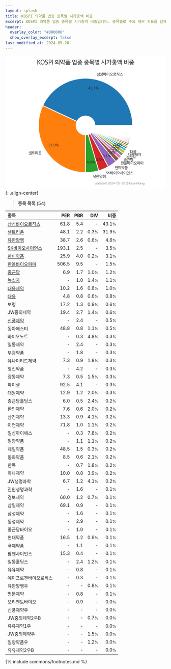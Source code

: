 ```yaml
---
layout: splash
title: KOSPI 의약품 업종 종목별 시가총액 비중
excerpt: KOSPI 의약품 업종 종목별 시가총액 비중입니다. 종목별로 주요 재무 지표를 함께 표시합니다.
header:
  overlay_color: "#800000"
  show_overlay_excerpt: false
last_modified_at: 2024-05-28
---
```



![KOSPI 의약품 업종 종목별 시가총액 비중](/stats/sector/images/kospi_업종_의약품_종목.png){: .align-center}


> **종목 목록 (54)**<a id="list"></a>

| **종목** | **PER** | **PBR** | **DIV** | **비중** |
| :------- | ------: | ------: | ------: | -------: |
| [삼성바이오로직스](/207940/) | 61.8 | 5.4 | - | 43.1<small>%</small> |
| [셀트리온](/068270/) | 48.1 | 2.2 | 0.3<small>%</small> | 31.9<small>%</small> |
| [유한양행](/000100/) | 38.7 | 2.6 | 0.6<small>%</small> | 4.6<small>%</small> |
| [SK바이오사이언스](/302440/) | 193.1 | 2.5 | - | 3.5<small>%</small> |
| [한미약품](/128940/) | 25.9 | 4.0 | 0.2<small>%</small> | 3.1<small>%</small> |
| [한올바이오파마](/009420/) | 506.5 | 9.5 | - | 1.5<small>%</small> |
| [종근당](/185750/) | 6.9 | 1.7 | 1.0<small>%</small> | 1.2<small>%</small> |
| [녹십자](/006280/) | - | 1.0 | 1.4<small>%</small> | 1.1<small>%</small> |
| [대웅제약](/069620/) | 10.2 | 1.6 | 0.6<small>%</small> | 1.0<small>%</small> |
| [대웅](/003090/) | 4.8 | 0.8 | 0.6<small>%</small> | 0.8<small>%</small> |
| 보령 | 17.2 | 1.3 | 0.9<small>%</small> | 0.6<small>%</small> |
| JW중외제약 | 19.4 | 2.7 | 1.4<small>%</small> | 0.6<small>%</small> |
| [신풍제약](/019170/) | - | 2.4 | - | 0.5<small>%</small> |
| 동아에스티 | 48.8 | 0.8 | 1.1<small>%</small> | 0.5<small>%</small> |
| 바이오노트 | - | 0.3 | 4.8<small>%</small> | 0.3<small>%</small> |
| 일동제약 | - | 2.4 | - | 0.3<small>%</small> |
| 부광약품 | - | 1.8 | - | 0.3<small>%</small> |
| 유나이티드제약 | 7.3 | 0.9 | 1.8<small>%</small> | 0.3<small>%</small> |
| 영진약품 | - | 4.2 | - | 0.3<small>%</small> |
| 광동제약 | 7.3 | 0.5 | 1.5<small>%</small> | 0.3<small>%</small> |
| 파미셀 | 92.5 | 4.1 | - | 0.3<small>%</small> |
| 대원제약 | 12.9 | 1.2 | 2.0<small>%</small> | 0.3<small>%</small> |
| 종근당홀딩스 | 6.0 | 0.5 | 2.4<small>%</small> | 0.2<small>%</small> |
| 환인제약 | 7.6 | 0.6 | 2.0<small>%</small> | 0.2<small>%</small> |
| 삼진제약 | 13.3 | 0.9 | 4.1<small>%</small> | 0.2<small>%</small> |
| 이연제약 | 71.8 | 1.0 | 1.1<small>%</small> | 0.2<small>%</small> |
| 일성아이에스 | - | 0.3 | 7.8<small>%</small> | 0.2<small>%</small> |
| 일양약품 | - | 1.1 | 1.1<small>%</small> | 0.2<small>%</small> |
| 제일약품 | 48.5 | 1.5 | 0.3<small>%</small> | 0.2<small>%</small> |
| 동화약품 | 8.5 | 0.6 | 2.1<small>%</small> | 0.2<small>%</small> |
| 한독 | - | 0.7 | 1.8<small>%</small> | 0.2<small>%</small> |
| 하나제약 | 10.0 | 0.8 | 3.9<small>%</small> | 0.2<small>%</small> |
| JW생명과학 | 6.7 | 1.2 | 4.1<small>%</small> | 0.2<small>%</small> |
| 진원생명과학 | - | 1.6 | - | 0.1<small>%</small> |
| 경보제약 | 60.0 | 1.2 | 0.7<small>%</small> | 0.1<small>%</small> |
| 삼일제약 | 69.1 | 0.9 | - | 0.1<small>%</small> |
| 삼성제약 | - | 1.6 | - | 0.1<small>%</small> |
| 동성제약 | - | 2.9 | - | 0.1<small>%</small> |
| 종근당바이오 | - | 1.0 | - | 0.1<small>%</small> |
| 현대약품 | 16.5 | 1.2 | 0.9<small>%</small> | 0.1<small>%</small> |
| 국제약품 | - | 1.1 | - | 0.1<small>%</small> |
| 팜젠사이언스 | 15.3 | 0.4 | - | 0.1<small>%</small> |
| 일동홀딩스 | - | 2.4 | 1.2<small>%</small> | 0.1<small>%</small> |
| 유유제약 | - | 0.8 | - | 0.1<small>%</small> |
| 에이프로젠바이오로직스 | - | 0.3 | - | 0.1<small>%</small> |
| 유한양행우 | - | - | 0.8<small>%</small> | 0.1<small>%</small> |
| 명문제약 | - | 0.8 | - | 0.1<small>%</small> |
| 오리엔트바이오 | - | 0.9 | - | 0.0<small>%</small> |
| 신풍제약우 | - | - | - | 0.0<small>%</small> |
| JW중외제약2우B | - | - | 0.7<small>%</small> | 0.0<small>%</small> |
| 유유제약1우 | - | - | - | 0.0<small>%</small> |
| JW중외제약우 | - | - | 1.5<small>%</small> | 0.0<small>%</small> |
| 일양약품우 | - | - | 1.2<small>%</small> | 0.0<small>%</small> |
| 유유제약2우B | - | - | - | 0.0<small>%</small> |

{% include commons/footnotes.md %}